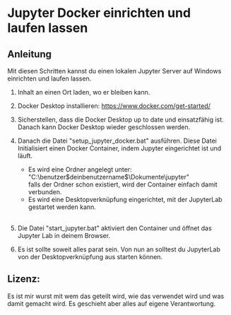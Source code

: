 # Jupyter Docker einrichten und laufen lassen

## Anleitung
Mit diesen Schritten kannst du einen lokalen Jupyter Server auf Windows einrichten und laufen lassen.

1. Inhalt an einen Ort laden, wo er bleiben kann.

2. Docker Desktop installieren: https://www.docker.com/get-started/

3. Sicherstellen, dass die Docker Desktop up to date und einsatzfähig ist. Danach kann Docker Desktop wieder geschlossen werden.

4. Danach die Datei "setup_jupyter_docker.bat" ausführen.
    Diese Datei Initialisiert einen Docker Container, indem Jupyter eingerichtet ist und läuft. 
    - Es wird eine Ordner angelegt unter: "C:\benutzer\$deinbenutzername$\Dokumente\jupyter"<br> 
      falls der Ordner schon existiert, wird der Container einfach damit verbunden.
    - Es wird eine Desktopverknüpfung eingerichtet, mit der JupyterLab gestartet werden kann.<br><br>

5. Die Datei "start_jupyter.bat" aktiviert den Container und öffnet das Jupyter Lab in deinem Browser.
   
6. Es ist sollte soweit alles parat sein. Von nun an solltest du JupyterLab von der Desktopverknüpfung aus starten können.

## Lizenz:

Es ist mir wurst mit wem das geteilt wird, wie das verwendet wird und was damit gemacht wird. Es geschieht aber alles auf eigene Verantwortung.